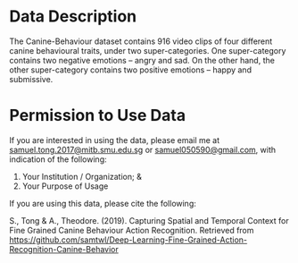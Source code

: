 # Data Description

The Canine-Behaviour dataset contains 916 video clips of four different canine behavioural traits, under two super-categories. One super-category contains two negative emotions – angry and sad. On the other hand, the other super-category contains two positive emotions – happy and submissive. 

# Permission to Use Data

If you are interested in using the data, please email me at samuel.tong.2017@mitb.smu.edu.sg or samuel050590@gmail.com, with indication of the following:
1. Your Institution / Organization; &
2. Your Purpose of Usage

If you are using this data, please cite the following:

S., Tong & A., Theodore. (2019). Capturing Spatial and Temporal Context for Fine Grained Canine Behaviour Action Recognition. Retrieved
    from https://github.com/samtwl/Deep-Learning-Fine-Grained-Action-Recognition-Canine-Behavior

